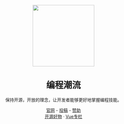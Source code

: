 <p align="center">
<img src="https://github.com/trends-dev.png" height="200">
</p>

<h1 align="center">
编程潮流
</h1>

<p align="center">
保持开源，开放的理念，让开发者能够更好地掌握编程技能。
<p>
<div align="center">
  <a href="https://code-trends-dev.vercel.app">官网</a> - 
  <a href="https://github.com/orgs/trends-dev/discussions/new?category=%E5%BC%80%E6%BA%90%E5%A5%BD%E7%89%A9">投稿</a> - 
  <a href="https://afdian.net/a/sponsors_trends">赞助</a>
</div>
<div align="center">
  <a href="https://code-trends-dev.vercel.app/open-source/">开源好物</a> ·
  <a href="https://code-trends-dev.vercel.app/vue/">Vue专栏</a>
</div>

<!--
<h3 align="center">
<a href="https://chat.vitest.dev"><i>Get involved!</i></a>
</h3>
-->
